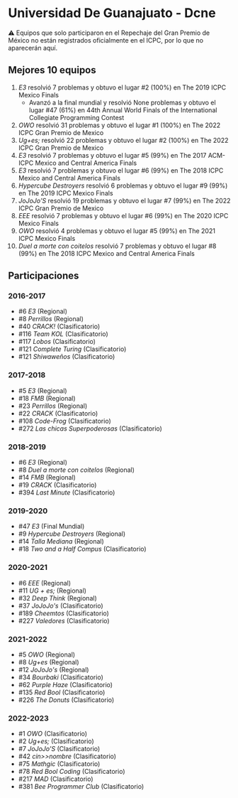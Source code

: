 # Universidad De Guanajuato - Dcne

:warning: Equipos que solo participaron en el Repechaje del Gran Premio de México no están registrados oficialmente en el ICPC, por lo que no aparecerán aquí.

## Mejores 10 equipos

1. _E3_ resolvió 7 problemas y obtuvo el lugar #2 (100%) en The 2019 ICPC Mexico Finals
    - Avanzó a la final mundial y resolvió None problemas y obtuvo el lugar #47 (61%) en 44th Annual World Finals of the International Collegiate Programming Contest
1. _OWO_ resolvió 31 problemas y obtuvo el lugar #1 (100%) en The 2022 ICPC Gran Premio de Mexico
1. _Ug+es;_ resolvió 22 problemas y obtuvo el lugar #2 (100%) en The 2022 ICPC Gran Premio de Mexico
1. _E3_ resolvió 7 problemas y obtuvo el lugar #5 (99%) en The 2017 ACM-ICPC Mexico and Central America Finals
1. _E3_ resolvió 7 problemas y obtuvo el lugar #6 (99%) en The 2018 ICPC Mexico and Central America Finals
1. _Hypercube Destroyers_ resolvió 6 problemas y obtuvo el lugar #9 (99%) en The 2019 ICPC Mexico Finals
1. _JoJoJo’S_ resolvió 19 problemas y obtuvo el lugar #7 (99%) en The 2022 ICPC Gran Premio de Mexico
1. _EEE_ resolvió 7 problemas y obtuvo el lugar #6 (99%) en The 2020 ICPC Mexico Finals
1. _OWO_ resolvió 4 problemas y obtuvo el lugar #5 (99%) en The 2021 ICPC Mexico Finals
1. _Duel a morte con coitelos_ resolvió 7 problemas y obtuvo el lugar #8 (99%) en The 2018 ICPC Mexico and Central America Finals

## Participaciones

### 2016-2017

- #6 _E3_ (Regional)
- #8 _Perrillos_ (Regional)
- #40 _CRACK!_ (Clasificatorio)
- #116 _Team KOL_ (Clasificatorio)
- #117 _Lobos_ (Clasificatorio)
- #121 _Complete Turing_ (Clasificatorio)
- #121 _Shiwaweños_ (Clasificatorio)

### 2017-2018

- #5 _E3_ (Regional)
- #18 _FMB_ (Regional)
- #23 _Perrillos_ (Regional)
- #22 _CRACK_ (Clasificatorio)
- #108 _Code-Frog_ (Clasificatorio)
- #272 _Las chicas Superpoderosas_ (Clasificatorio)

### 2018-2019

- #6 _E3_ (Regional)
- #8 _Duel a morte con coitelos_ (Regional)
- #14 _FMB_ (Regional)
- #19 _CRACK_ (Clasificatorio)
- #394 _Last Minute_ (Clasificatorio)

### 2019-2020

- #47 _E3_ (Final Mundial)
- #9 _Hypercube Destroyers_ (Regional)
- #14 _Talla Mediana_ (Regional)
- #18 _Two and a Half Compus_ (Clasificatorio)

### 2020-2021

- #6 _EEE_ (Regional)
- #11 _UG + es;_ (Regional)
- #32 _Deep Think_ (Regional)
- #37 _JoJoJo's_ (Clasificatorio)
- #189 _Cheemtos_ (Clasificatorio)
- #227 _Valedores_ (Clasificatorio)

### 2021-2022

- #5 _OWO_ (Regional)
- #8 _Ug+es_ (Regional)
- #12 _JoJoJo's_ (Regional)
- #34 _Bourbaki_ (Clasificatorio)
- #62 _Purple Haze_ (Clasificatorio)
- #135 _Red Bool_ (Clasificatorio)
- #226 _The Donuts_ (Clasificatorio)

### 2022-2023

- #1 _OWO_ (Clasificatorio)
- #2 _Ug+es;_ (Clasificatorio)
- #7 _JoJoJo’S_ (Clasificatorio)
- #42 _cin>>nombre_ (Clasificatorio)
- #75 _Mathgic_ (Clasificatorio)
- #78 _Red Bool Coding_ (Clasificatorio)
- #217 _MAD_ (Clasificatorio)
- #381 _Bee Programmer Club_ (Clasificatorio)



